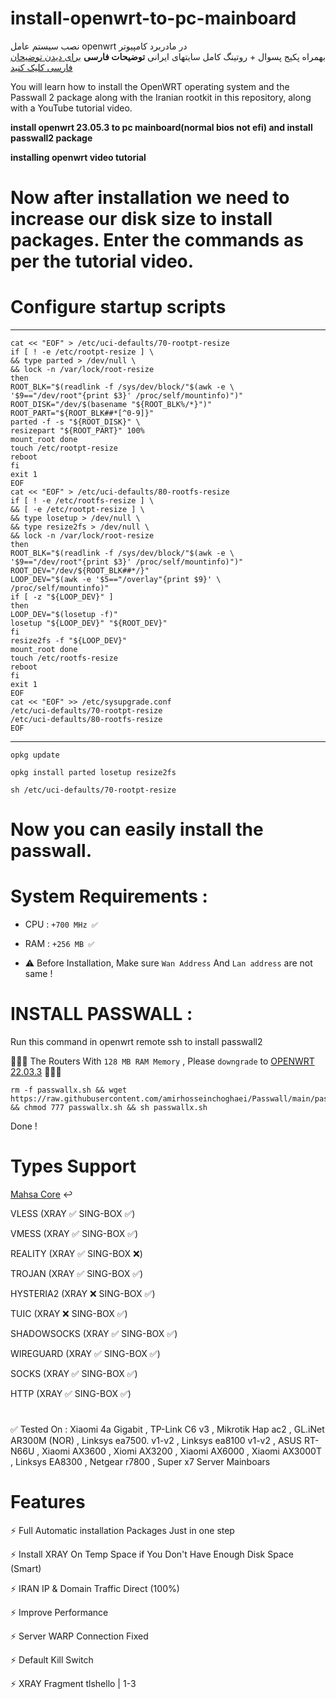# install-openwrt-to-pc-mainboard 
نصب سیستم عامل openwrt در مادربرد کامپیوتر   
بهمراه پکیج پسوال + روتینگ کامل سایتهای ایرانی **توضیحات فارسی**
[برای دیدن توضیحان فارسی کلیک کنید](README.FA.md)

You will learn how to install the OpenWRT operating system and the Passwall 2 package along with the Iranian rootkit in this repository, along with a YouTube tutorial video.  

**install openwrt 23.05.3 to pc mainboard(normal bios not efi) and install passwall2 package**  

**installing openwrt video tutorial**  

# Now after installation we need to increase our disk size to install packages. Enter the commands as per the tutorial video.  

# Configure startup scripts   

-----  
```
cat << "EOF" > /etc/uci-defaults/70-rootpt-resize                                                         
if [ ! -e /etc/rootpt-resize ] \                                                                          
&& type parted > /dev/null \                                                                              
&& lock -n /var/lock/root-resize                                                                          
then                                                                                                      
ROOT_BLK="$(readlink -f /sys/dev/block/"$(awk -e \                                                        
'$9=="/dev/root"{print $3}' /proc/self/mountinfo)")"                                                      
ROOT_DISK="/dev/$(basename "${ROOT_BLK%/*}")"                                                             
ROOT_PART="${ROOT_BLK##*[^0-9]}"                                                                          
parted -f -s "${ROOT_DISK}" \                                                                             
resizepart "${ROOT_PART}" 100%                                                                            
mount_root done                                                                                           
touch /etc/rootpt-resize                                                                                  
reboot                                                                                                    
fi                                                                                                        
exit 1                                                                                                    
EOF                                                                                                       
cat << "EOF" > /etc/uci-defaults/80-rootfs-resize                                                         
if [ ! -e /etc/rootfs-resize ] \                                                                          
&& [ -e /etc/rootpt-resize ] \                                                                            
&& type losetup > /dev/null \                                                                             
&& type resize2fs > /dev/null \                                                                           
&& lock -n /var/lock/root-resize                                                                          
then                                                                                                      
ROOT_BLK="$(readlink -f /sys/dev/block/"$(awk -e \                                                        
'$9=="/dev/root"{print $3}' /proc/self/mountinfo)")"                                                      
ROOT_DEV="/dev/${ROOT_BLK##*/}"                                                                           
LOOP_DEV="$(awk -e '$5=="/overlay"{print $9}' \                                                           
/proc/self/mountinfo)"                                                                                    
if [ -z "${LOOP_DEV}" ]                                                                                   
then                                                                                                      
LOOP_DEV="$(losetup -f)"                                                                                  
losetup "${LOOP_DEV}" "${ROOT_DEV}"                                                                       
fi                                                                                                        
resize2fs -f "${LOOP_DEV}"                                                                                
mount_root done                                                                                           
touch /etc/rootfs-resize                                                                                  
reboot                                                                                                    
fi                                                                                                        
exit 1                                                                                                    
EOF                                                                                                       
cat << "EOF" >> /etc/sysupgrade.conf                                                                      
/etc/uci-defaults/70-rootpt-resize                                                                        
/etc/uci-defaults/80-rootfs-resize                                                                        
EOF 
```

------

```  
opkg update
```
```
opkg install parted losetup resize2fs
```
```
sh /etc/uci-defaults/70-rootpt-resize
``` 

 # Now you can easily install the passwall.
 
# System Requirements :

- CPU : `+700 MHz ✅`

- RAM : `+256 MB ✅`

- ⚠️ Before Installation, Make sure `Wan Address` And `Lan address` are not same !
     
# INSTALL PASSWALL : 
Run this command in openwrt remote ssh to install passwall2 

🔴🔴🔴 The Routers With `128 MB RAM Memory` , Please `downgrade` to [OPENWRT 22.03.3](https://archive.openwrt.org/releases/22.03.3/targets/) 🔴🔴🔴

```
rm -f passwallx.sh && wget https://raw.githubusercontent.com/amirhosseinchoghaei/Passwall/main/passwallx.sh && chmod 777 passwallx.sh && sh passwallx.sh
```
Done !

# Types Support

[Mahsa Core](https://github.com/GFW-knocker/Xray-core/releases) ↩️

VLESS (XRAY ✅ SING-BOX ✅)

VMESS (XRAY ✅ SING-BOX ✅)

REALITY (XRAY ✅ SING-BOX ❌)

TROJAN (XRAY ✅ SING-BOX ✅)

HYSTERIA2 (XRAY ❌ SING-BOX ✅)

TUIC (XRAY ❌ SING-BOX ✅)

SHADOWSOCKS (XRAY ✅ SING-BOX ✅)

WIREGUARD (XRAY ✅ SING-BOX ✅)

SOCKS (XRAY ✅ SING-BOX ✅)

HTTP (XRAY ✅ SING-BOX ✅)


#

✅ Tested On : Xiaomi 4a Gigabit , TP-Link C6 v3 , Mikrotik Hap ac2 , GL.iNet AR300M (NOR) , Linksys ea7500. v1-v2 , Linksys ea8100 v1-v2 , ASUS RT-N66U , Xiaomi AX3600 , Xiomi AX3200 , Xiaomi AX6000 , Xiaomi AX3000T ,  Linksys EA8300 , Netgear r7800 , Super x7 Server Mainboars

# Features

⚡ Full Automatic installation Packages Just in one step

⚡ Install XRAY On Temp Space if You Don't Have Enough Disk Space (Smart)

⚡ IRAN IP & Domain Traffic Direct (100%)

⚡ Improve Performance

⚡ Server WARP Connection Fixed

⚡ Default Kill Switch

⚡ XRAY Fragment tlshello | 1-3
